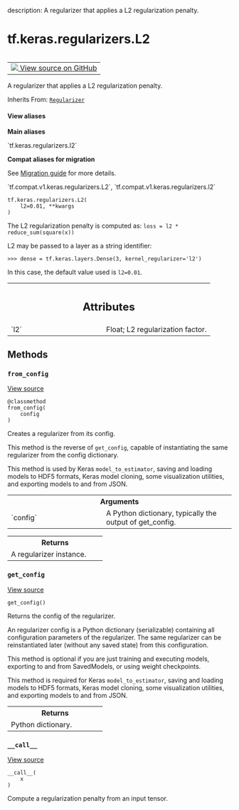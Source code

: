 description: A regularizer that applies a L2 regularization penalty.

<div itemscope itemtype="http://developers.google.com/ReferenceObject">
<meta itemprop="name" content="tf.keras.regularizers.L2" />
<meta itemprop="path" content="Stable" />
<meta itemprop="property" content="__call__"/>
<meta itemprop="property" content="__init__"/>
<meta itemprop="property" content="from_config"/>
<meta itemprop="property" content="get_config"/>
</div>

# tf.keras.regularizers.L2

<!-- Insert buttons and diff -->

<table class="tfo-notebook-buttons tfo-api nocontent" align="left">
<td>
  <a target="_blank" href="https://github.com/tensorflow/tensorflow/blob/r2.4/tensorflow/python/keras/regularizers.py#L295-L325">
    <img src="https://www.tensorflow.org/images/GitHub-Mark-32px.png" />
    View source on GitHub
  </a>
</td>
</table>



A regularizer that applies a L2 regularization penalty.

Inherits From: [`Regularizer`](../../../tf/keras/regularizers/Regularizer.md)

<section class="expandable">
  <h4 class="showalways">View aliases</h4>
  <p>
<b>Main aliases</b>
<p>`tf.keras.regularizers.l2`</p>

<b>Compat aliases for migration</b>
<p>See
<a href="https://www.tensorflow.org/guide/migrate">Migration guide</a> for
more details.</p>
<p>`tf.compat.v1.keras.regularizers.L2`, `tf.compat.v1.keras.regularizers.l2`</p>
</p>
</section>

<pre class="devsite-click-to-copy prettyprint lang-py tfo-signature-link">
<code>tf.keras.regularizers.L2(
    l2=0.01, **kwargs
)
</code></pre>



<!-- Placeholder for "Used in" -->

The L2 regularization penalty is computed as:
`loss = l2 * reduce_sum(square(x))`

L2 may be passed to a layer as a string identifier:

```
>>> dense = tf.keras.layers.Dense(3, kernel_regularizer='l2')
```

In this case, the default value used is `l2=0.01`.



<!-- Tabular view -->
 <table class="responsive fixed orange">
<colgroup><col width="214px"><col></colgroup>
<tr><th colspan="2"><h2 class="add-link">Attributes</h2></th></tr>

<tr>
<td>
`l2`
</td>
<td>
Float; L2 regularization factor.
</td>
</tr>
</table>



## Methods

<h3 id="from_config"><code>from_config</code></h3>

<a target="_blank" href="https://github.com/tensorflow/tensorflow/blob/r2.4/tensorflow/python/keras/regularizers.py#L174-L192">View source</a>

<pre class="devsite-click-to-copy prettyprint lang-py tfo-signature-link">
<code>@classmethod</code>
<code>from_config(
    config
)
</code></pre>

Creates a regularizer from its config.

This method is the reverse of `get_config`,
capable of instantiating the same regularizer from the config
dictionary.

This method is used by Keras `model_to_estimator`, saving and
loading models to HDF5 formats, Keras model cloning, some visualization
utilities, and exporting models to and from JSON.

<!-- Tabular view -->
 <table class="responsive fixed orange">
<colgroup><col width="214px"><col></colgroup>
<tr><th colspan="2">Arguments</th></tr>

<tr>
<td>
`config`
</td>
<td>
A Python dictionary, typically the output of get_config.
</td>
</tr>
</table>



<!-- Tabular view -->
 <table class="responsive fixed orange">
<colgroup><col width="214px"><col></colgroup>
<tr><th colspan="2">Returns</th></tr>
<tr class="alt">
<td colspan="2">
A regularizer instance.
</td>
</tr>

</table>



<h3 id="get_config"><code>get_config</code></h3>

<a target="_blank" href="https://github.com/tensorflow/tensorflow/blob/r2.4/tensorflow/python/keras/regularizers.py#L324-L325">View source</a>

<pre class="devsite-click-to-copy prettyprint lang-py tfo-signature-link">
<code>get_config()
</code></pre>

Returns the config of the regularizer.

An regularizer config is a Python dictionary (serializable)
containing all configuration parameters of the regularizer.
The same regularizer can be reinstantiated later
(without any saved state) from this configuration.

This method is optional if you are just training and executing models,
exporting to and from SavedModels, or using weight checkpoints.

This method is required for Keras `model_to_estimator`, saving and
loading models to HDF5 formats, Keras model cloning, some visualization
utilities, and exporting models to and from JSON.

<!-- Tabular view -->
 <table class="responsive fixed orange">
<colgroup><col width="214px"><col></colgroup>
<tr><th colspan="2">Returns</th></tr>
<tr class="alt">
<td colspan="2">
Python dictionary.
</td>
</tr>

</table>



<h3 id="__call__"><code>__call__</code></h3>

<a target="_blank" href="https://github.com/tensorflow/tensorflow/blob/r2.4/tensorflow/python/keras/regularizers.py#L321-L322">View source</a>

<pre class="devsite-click-to-copy prettyprint lang-py tfo-signature-link">
<code>__call__(
    x
)
</code></pre>

Compute a regularization penalty from an input tensor.




